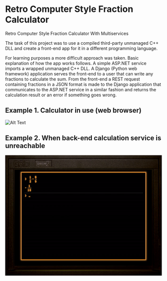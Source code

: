 # Retro Computer Style Fraction Calculator
 Retro Computer Style Fraction Calculator With Multiservices
 
The task of this project was to use a compiled third-party unmanaged C++ DLL and create a front-end app for it in a different programming language.

For learning purposes a more difficult approach was taken. Basic explanation of how the app works follows. A simple ASP.NET service imports a wrapped unmanaged C++ DLL. A Django (Python web framework) application serves the front-end to a user that can write any fractions to calculate the sum. From the front-end a REST request containing fractions in a JSON format is made to the Django application that communicates to the ASP.NET service in a similar fashion and returns the calculation result or an error if something goes wrong.

## Example 1. Calculator in use (web browser)
![Alt Text](doc/gifs/calculationExample1.gif)
## Example 2. When back-end calculation service is unreachable
![Alt Text](doc/gifs/CalculatorErrorExample2.gif)
